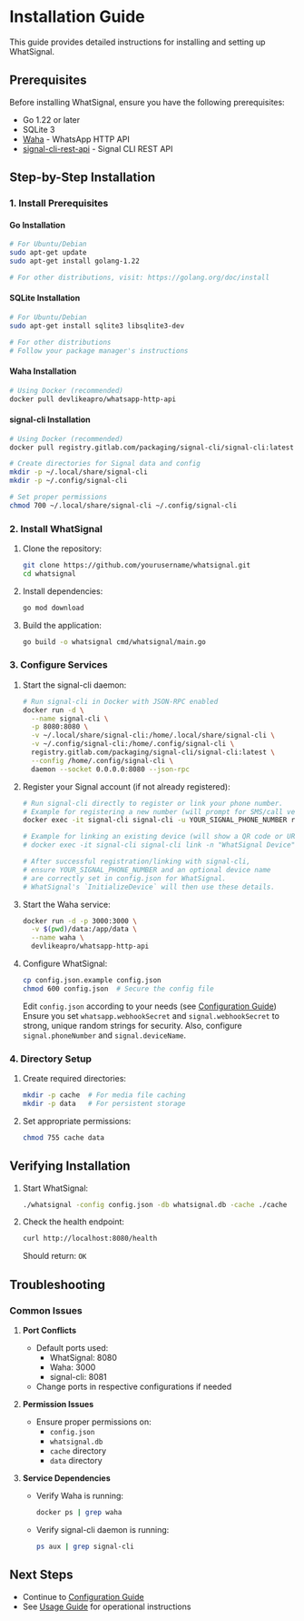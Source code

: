 # Installation Guide

This guide provides detailed instructions for installing and setting up WhatSignal.

## Prerequisites

Before installing WhatSignal, ensure you have the following prerequisites:

- Go 1.22 or later
- SQLite 3
- [Waha](https://github.com/devlikeapro/waha) - WhatsApp HTTP API
- [signal-cli-rest-api](https://github.com/bbernhard/signal-cli-rest-api) - Signal CLI REST API

## Step-by-Step Installation

### 1. Install Prerequisites

#### Go Installation
```bash
# For Ubuntu/Debian
sudo apt-get update
sudo apt-get install golang-1.22

# For other distributions, visit: https://golang.org/doc/install
```

#### SQLite Installation
```bash
# For Ubuntu/Debian
sudo apt-get install sqlite3 libsqlite3-dev

# For other distributions
# Follow your package manager's instructions
```

#### Waha Installation
```bash
# Using Docker (recommended)
docker pull devlikeapro/whatsapp-http-api
```

#### signal-cli Installation
```bash
# Using Docker (recommended)
docker pull registry.gitlab.com/packaging/signal-cli/signal-cli:latest

# Create directories for Signal data and config
mkdir -p ~/.local/share/signal-cli
mkdir -p ~/.config/signal-cli

# Set proper permissions
chmod 700 ~/.local/share/signal-cli ~/.config/signal-cli
```

### 2. Install WhatSignal

1. Clone the repository:
   ```bash
   git clone https://github.com/yourusername/whatsignal.git
   cd whatsignal
   ```

2. Install dependencies:
   ```bash
   go mod download
   ```

3. Build the application:
   ```bash
   go build -o whatsignal cmd/whatsignal/main.go
   ```

### 3. Configure Services

1. Start the signal-cli daemon:
   ```bash
   # Run signal-cli in Docker with JSON-RPC enabled
   docker run -d \
     --name signal-cli \
     -p 8080:8080 \
     -v ~/.local/share/signal-cli:/home/.local/share/signal-cli \
     -v ~/.config/signal-cli:/home/.config/signal-cli \
     registry.gitlab.com/packaging/signal-cli/signal-cli:latest \
     --config /home/.config/signal-cli \
     daemon --socket 0.0.0.0:8080 --json-rpc
   ```

2. Register your Signal account (if not already registered):
   ```bash
   # Run signal-cli directly to register or link your phone number.
   # Example for registering a new number (will prompt for SMS/call verification):
   docker exec -it signal-cli signal-cli -u YOUR_SIGNAL_PHONE_NUMBER register

   # Example for linking an existing device (will show a QR code or URI):
   # docker exec -it signal-cli signal-cli link -n "WhatSignal Device"

   # After successful registration/linking with signal-cli,
   # ensure YOUR_SIGNAL_PHONE_NUMBER and an optional device name
   # are correctly set in config.json for WhatSignal.
   # WhatSignal's `InitializeDevice` will then use these details.
   ```

3. Start the Waha service:
   ```bash
   docker run -d -p 3000:3000 \
     -v $(pwd)/data:/app/data \
     --name waha \
     devlikeapro/whatsapp-http-api
   ```

3. Configure WhatSignal:
   ```bash
   cp config.json.example config.json
   chmod 600 config.json  # Secure the config file
   ```
   Edit `config.json` according to your needs (see [Configuration Guide](03-configuration.md))
   Ensure you set `whatsapp.webhookSecret` and `signal.webhookSecret` to strong, unique random strings for security.
   Also, configure `signal.phoneNumber` and `signal.deviceName`.

### 4. Directory Setup

1. Create required directories:
   ```bash
   mkdir -p cache  # For media file caching
   mkdir -p data   # For persistent storage
   ```

2. Set appropriate permissions:
   ```bash
   chmod 755 cache data
   ```

## Verifying Installation

1. Start WhatSignal:
   ```bash
   ./whatsignal -config config.json -db whatsignal.db -cache ./cache
   ```

2. Check the health endpoint:
   ```bash
   curl http://localhost:8080/health
   ```
   Should return: `OK`

## Troubleshooting

### Common Issues

1. **Port Conflicts**
   - Default ports used:
     - WhatSignal: 8080
     - Waha: 3000
     - signal-cli: 8081
   - Change ports in respective configurations if needed

2. **Permission Issues**
   - Ensure proper permissions on:
     - `config.json`
     - `whatsignal.db`
     - `cache` directory
     - `data` directory

3. **Service Dependencies**
   - Verify Waha is running:
     ```bash
     docker ps | grep waha
     ```
   - Verify signal-cli daemon is running:
     ```bash
     ps aux | grep signal-cli
     ```

## Next Steps

- Continue to [Configuration Guide](03-configuration.md)
- See [Usage Guide](04-usage.md) for operational instructions 
